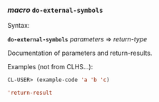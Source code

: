 ### <em>macro</em> <strong>`do-external-symbols`</strong>

Syntax:

<strong>`do-external-symbols`</strong> <em>parameters</em> => <em>return-type</em>

Documentation of parameters and return-results.

Examples (not from CLHS...):

```lisp
CL-USER> (example-code 'a 'b 'c)

'return-result
```
